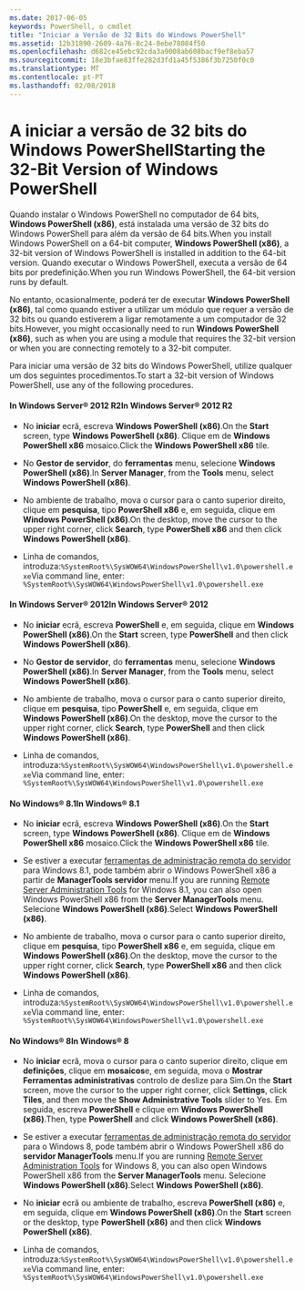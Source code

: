 ```yaml
---
ms.date: 2017-06-05
keywords: PowerShell, o cmdlet
title: "Iniciar a Versão de 32 Bits do Windows PowerShell"
ms.assetid: 12b31890-2609-4a76-8c24-0ebe78084f50
ms.openlocfilehash: d682ce45ebc92cda3a9008ab608bacf9ef8eba57
ms.sourcegitcommit: 18e3bfae83ffe282d3fd1a45f5386f3b7250f0c0
ms.translationtype: MT
ms.contentlocale: pt-PT
ms.lasthandoff: 02/08/2018
---
```

# <a name="starting-the-32-bit-version-of-windows-powershell"></a><span data-ttu-id="c658f-103">A iniciar a versão de 32 bits do Windows PowerShell</span><span class="sxs-lookup"><span data-stu-id="c658f-103">Starting the 32-Bit Version of Windows PowerShell</span></span>
<span data-ttu-id="c658f-104">Quando instalar o Windows PowerShell no computador de 64 bits, **Windows PowerShell (x86)**, está instalada uma versão de 32 bits do Windows PowerShell para além da versão de 64 bits.</span><span class="sxs-lookup"><span data-stu-id="c658f-104">When you install Windows PowerShell on a 64-bit computer, **Windows PowerShell (x86)**, a 32-bit version of Windows PowerShell is installed in addition to the 64-bit version.</span></span> <span data-ttu-id="c658f-105">Quando executar o Windows PowerShell, executa a versão de 64 bits por predefinição.</span><span class="sxs-lookup"><span data-stu-id="c658f-105">When you run Windows PowerShell, the 64-bit version runs by default.</span></span>

<span data-ttu-id="c658f-106">No entanto, ocasionalmente, poderá ter de executar **Windows PowerShell (x86)**, tal como quando estiver a utilizar um módulo que requer a versão de 32 bits ou quando estiverem a ligar remotamente a um computador de 32 bits.</span><span class="sxs-lookup"><span data-stu-id="c658f-106">However, you might occasionally need to run **Windows PowerShell (x86)**, such as when you are using a module that requires the 32-bit version or when you are connecting remotely to a 32-bit computer.</span></span>

<span data-ttu-id="c658f-107">Para iniciar uma versão de 32 bits do Windows PowerShell, utilize qualquer um dos seguintes procedimentos.</span><span class="sxs-lookup"><span data-stu-id="c658f-107">To start a 32-bit version of Windows PowerShell, use any of the following procedures.</span></span>

#### <a name="in-windows-server-2012-r2"></a><span data-ttu-id="c658f-108">In Windows Server® 2012 R2</span><span class="sxs-lookup"><span data-stu-id="c658f-108">In Windows Server® 2012 R2</span></span>

- <span data-ttu-id="c658f-109">No **iniciar** ecrã, escreva **Windows PowerShell (x86)**.</span><span class="sxs-lookup"><span data-stu-id="c658f-109">On the **Start** screen, type **Windows PowerShell (x86)**.</span></span> <span data-ttu-id="c658f-110">Clique em de **Windows PowerShell x86** mosaico.</span><span class="sxs-lookup"><span data-stu-id="c658f-110">Click the **Windows PowerShell x86** tile.</span></span>

- <span data-ttu-id="c658f-111">No **Gestor de servidor**, do **ferramentas** menu, selecione **Windows PowerShell (x86)**.</span><span class="sxs-lookup"><span data-stu-id="c658f-111">In **Server Manager**, from the **Tools** menu, select **Windows PowerShell (x86)**.</span></span>

- <span data-ttu-id="c658f-112">No ambiente de trabalho, mova o cursor para o canto superior direito, clique em **pesquisa**, tipo **PowerShell x86** e, em seguida, clique em **Windows PowerShell (x86)**.</span><span class="sxs-lookup"><span data-stu-id="c658f-112">On the desktop, move the cursor to the upper right corner, click **Search**, type **PowerShell x86** and then click **Windows PowerShell (x86)**.</span></span>

- <span data-ttu-id="c658f-113">Linha de comandos, introduza:`%SystemRoot%\SysWOW64\WindowsPowerShell\v1.0\powershell.exe`</span><span class="sxs-lookup"><span data-stu-id="c658f-113">Via command line, enter: `%SystemRoot%\SysWOW64\WindowsPowerShell\v1.0\powershell.exe`</span></span>

#### <a name="in-windows-server-2012"></a><span data-ttu-id="c658f-114">In Windows Server® 2012</span><span class="sxs-lookup"><span data-stu-id="c658f-114">In Windows Server® 2012</span></span>

- <span data-ttu-id="c658f-115">No **iniciar** ecrã, escreva **PowerShell** e, em seguida, clique em **Windows PowerShell (x86)**.</span><span class="sxs-lookup"><span data-stu-id="c658f-115">On the **Start** screen, type **PowerShell** and then click **Windows PowerShell (x86)**.</span></span>

- <span data-ttu-id="c658f-116">No **Gestor de servidor**, do **ferramentas** menu, selecione **Windows PowerShell (x86)**.</span><span class="sxs-lookup"><span data-stu-id="c658f-116">In **Server Manager**, from the **Tools** menu, select **Windows PowerShell (x86)**.</span></span>

- <span data-ttu-id="c658f-117">No ambiente de trabalho, mova o cursor para o canto superior direito, clique em **pesquisa**, tipo **PowerShell** e, em seguida, clique em **Windows PowerShell (x86)**.</span><span class="sxs-lookup"><span data-stu-id="c658f-117">On the desktop, move the cursor to the upper right corner, click **Search**, type **PowerShell** and then click **Windows PowerShell (x86)**.</span></span>

- <span data-ttu-id="c658f-118">Linha de comandos, introduza:`%SystemRoot%\SysWOW64\WindowsPowerShell\v1.0\powershell.exe`</span><span class="sxs-lookup"><span data-stu-id="c658f-118">Via command line, enter: `%SystemRoot%\SysWOW64\WindowsPowerShell\v1.0\powershell.exe`</span></span>

#### <a name="in-windows-81"></a><span data-ttu-id="c658f-119">No Windows® 8.1</span><span class="sxs-lookup"><span data-stu-id="c658f-119">In Windows® 8.1</span></span>

- <span data-ttu-id="c658f-120">No **iniciar** ecrã, escreva **Windows PowerShell (x86)**.</span><span class="sxs-lookup"><span data-stu-id="c658f-120">On the **Start** screen, type **Windows PowerShell (x86)**.</span></span> <span data-ttu-id="c658f-121">Clique em de **Windows PowerShell x86** mosaico.</span><span class="sxs-lookup"><span data-stu-id="c658f-121">Click the **Windows PowerShell x86** tile.</span></span>

- <span data-ttu-id="c658f-122">Se estiver a executar [ferramentas de administração remota do servidor](http://go.microsoft.com/fwlink/?LinkID=304145) para Windows 8.1, pode também abrir o Windows PowerShell x86 a partir de **ManagerTools servidor** menu.</span><span class="sxs-lookup"><span data-stu-id="c658f-122">If you are running [Remote Server Administration Tools](http://go.microsoft.com/fwlink/?LinkID=304145) for Windows 8.1, you can also open Windows PowerShell x86 from the **Server ManagerTools** menu.</span></span> <span data-ttu-id="c658f-123">Selecione **Windows PowerShell (x86)**.</span><span class="sxs-lookup"><span data-stu-id="c658f-123">Select **Windows PowerShell (x86)**.</span></span>

- <span data-ttu-id="c658f-124">No ambiente de trabalho, mova o cursor para o canto superior direito, clique em **pesquisa**, tipo **PowerShell x86** e, em seguida, clique em **Windows PowerShell (x86)**.</span><span class="sxs-lookup"><span data-stu-id="c658f-124">On the desktop, move the cursor to the upper right corner, click **Search**, type **PowerShell x86** and then click **Windows PowerShell (x86)**.</span></span>
   
- <span data-ttu-id="c658f-125">Linha de comandos, introduza:`%SystemRoot%\SysWOW64\WindowsPowerShell\v1.0\powershell.exe`</span><span class="sxs-lookup"><span data-stu-id="c658f-125">Via command line, enter: `%SystemRoot%\SysWOW64\WindowsPowerShell\v1.0\powershell.exe`</span></span>

#### <a name="in-windows-8"></a><span data-ttu-id="c658f-126">No Windows® 8</span><span class="sxs-lookup"><span data-stu-id="c658f-126">In Windows® 8</span></span>

- <span data-ttu-id="c658f-127">No **iniciar** ecrã, mova o cursor para o canto superior direito, clique em **definições**, clique em **mosaicos**e, em seguida, mova o **Mostrar Ferramentas administrativas** controlo de deslize para Sim.</span><span class="sxs-lookup"><span data-stu-id="c658f-127">On the **Start** screen, move the cursor to the upper right corner, click **Settings**, click **Tiles**, and then move the **Show Administrative Tools** slider to Yes.</span></span> <span data-ttu-id="c658f-128">Em seguida, escreva **PowerShell** e clique em **Windows PowerShell (x86)**.</span><span class="sxs-lookup"><span data-stu-id="c658f-128">Then, type **PowerShell** and click **Windows PowerShell (x86)**.</span></span>

- <span data-ttu-id="c658f-129">Se estiver a executar [ferramentas de administração remota do servidor](http://www.microsoft.com/download/details.aspx?id=28972) para o Windows 8, pode também abrir o Windows PowerShell x86 do **servidor ManagerTools** menu.</span><span class="sxs-lookup"><span data-stu-id="c658f-129">If you are running [Remote Server Administration Tools](http://www.microsoft.com/download/details.aspx?id=28972) for Windows 8, you can also open Windows PowerShell x86 from the **Server ManagerTools** menu.</span></span> <span data-ttu-id="c658f-130">Selecione **Windows PowerShell (x86)**.</span><span class="sxs-lookup"><span data-stu-id="c658f-130">Select **Windows PowerShell (x86)**.</span></span>

- <span data-ttu-id="c658f-131">No **iniciar** ecrã ou ambiente de trabalho, escreva **PowerShell (x86)** e, em seguida, clique em **Windows PowerShell (x86)**.</span><span class="sxs-lookup"><span data-stu-id="c658f-131">On the **Start** screen or the desktop, type **PowerShell (x86)** and then click **Windows PowerShell (x86)**.</span></span>

- <span data-ttu-id="c658f-132">Linha de comandos, introduza:`%SystemRoot%\SysWOW64\WindowsPowerShell\v1.0\powershell.exe`</span><span class="sxs-lookup"><span data-stu-id="c658f-132">Via command line, enter: `%SystemRoot%\SysWOW64\WindowsPowerShell\v1.0\powershell.exe`</span></span>

